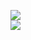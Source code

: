 [![](https://img.shields.io/badge/Made%20With-Github%20Spray-lightgrey.svg?style=for-the-badge&logo=github)](https://github.com/Annihil/github-spray#20906)  
[![](https://i.imgur.com/2DrTn0Z.gif)](https://github.com/Annihil/github-spray)